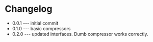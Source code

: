 # Changelog

* 0.0.1 --- initial commit
* 0.1.0 --- basic compressors
* 0.2.0 --- updated interfaces. Dumb compressor works correctly.
